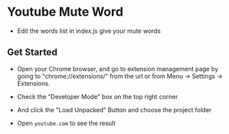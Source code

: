 # Youtube Mute Word

- Edit the words list in index.js give your mute words

## Get Started

- Open your Chrome browser, and go to extension management page by going to "chrome://extensions/" from the url or from Menu -> Settings -> Extensions.

- Check the "Developer Mode" box on the top right corner

- And click the "Load Unpacked" Button and choose the project folder

- Open `youtube.com` to see the result